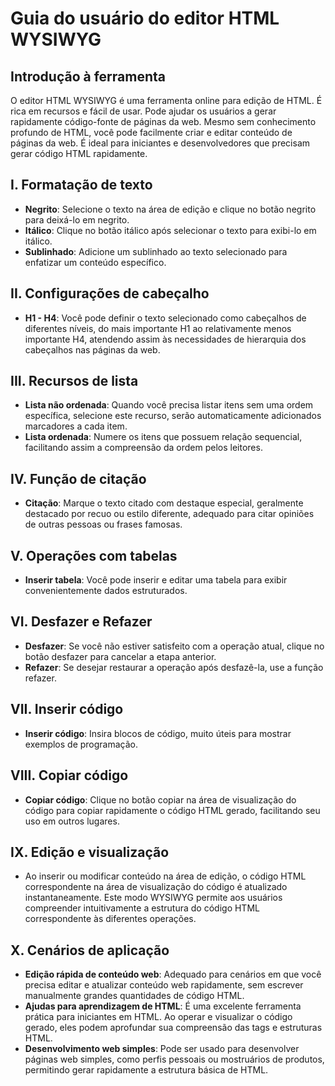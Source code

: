 # Guia do usuário do editor HTML WYSIWYG

## Introdução à ferramenta
O editor HTML WYSIWYG é uma ferramenta online para edição de HTML. É rica em recursos e fácil de usar. Pode ajudar os usuários a gerar rapidamente código-fonte de páginas da web. Mesmo sem conhecimento profundo de HTML, você pode facilmente criar e editar conteúdo de páginas da web. É ideal para iniciantes e desenvolvedores que precisam gerar código HTML rapidamente.

## I. Formatação de texto
- **Negrito**: Selecione o texto na área de edição e clique no botão negrito para deixá-lo em negrito.
- **Itálico**: Clique no botão itálico após selecionar o texto para exibi-lo em itálico.
- **Sublinhado**: Adicione um sublinhado ao texto selecionado para enfatizar um conteúdo específico.

## II. Configurações de cabeçalho
- **H1 - H4**: Você pode definir o texto selecionado como cabeçalhos de diferentes níveis, do mais importante H1 ao relativamente menos importante H4, atendendo assim às necessidades de hierarquia dos cabeçalhos nas páginas da web.

## III. Recursos de lista
- **Lista não ordenada**: Quando você precisa listar itens sem uma ordem específica, selecione este recurso, serão automaticamente adicionados marcadores a cada item.
- **Lista ordenada**: Numere os itens que possuem relação sequencial, facilitando assim a compreensão da ordem pelos leitores.

## IV. Função de citação
- **Citação**: Marque o texto citado com destaque especial, geralmente destacado por recuo ou estilo diferente, adequado para citar opiniões de outras pessoas ou frases famosas.

## V. Operações com tabelas
- **Inserir tabela**: Você pode inserir e editar uma tabela para exibir convenientemente dados estruturados.

## VI. Desfazer e Refazer
- **Desfazer**: Se você não estiver satisfeito com a operação atual, clique no botão desfazer para cancelar a etapa anterior.
- **Refazer**: Se desejar restaurar a operação após desfazê-la, use a função refazer.

## VII. Inserir código
- **Inserir código**: Insira blocos de código, muito úteis para mostrar exemplos de programação.

## VIII. Copiar código
- **Copiar código**: Clique no botão copiar na área de visualização do código para copiar rapidamente o código HTML gerado, facilitando seu uso em outros lugares.

## IX. Edição e visualização
- Ao inserir ou modificar conteúdo na área de edição, o código HTML correspondente na área de visualização do código é atualizado instantaneamente. Este modo WYSIWYG permite aos usuários compreender intuitivamente a estrutura do código HTML correspondente às diferentes operações.

## X. Cenários de aplicação
- **Edição rápida de conteúdo web**: Adequado para cenários em que você precisa editar e atualizar conteúdo web rapidamente, sem escrever manualmente grandes quantidades de código HTML.
- **Ajudas para aprendizagem de HTML**: É uma excelente ferramenta prática para iniciantes em HTML. Ao operar e visualizar o código gerado, eles podem aprofundar sua compreensão das tags e estruturas HTML.
- **Desenvolvimento web simples**: Pode ser usado para desenvolver páginas web simples, como perfis pessoais ou mostruários de produtos, permitindo gerar rapidamente a estrutura básica de HTML.